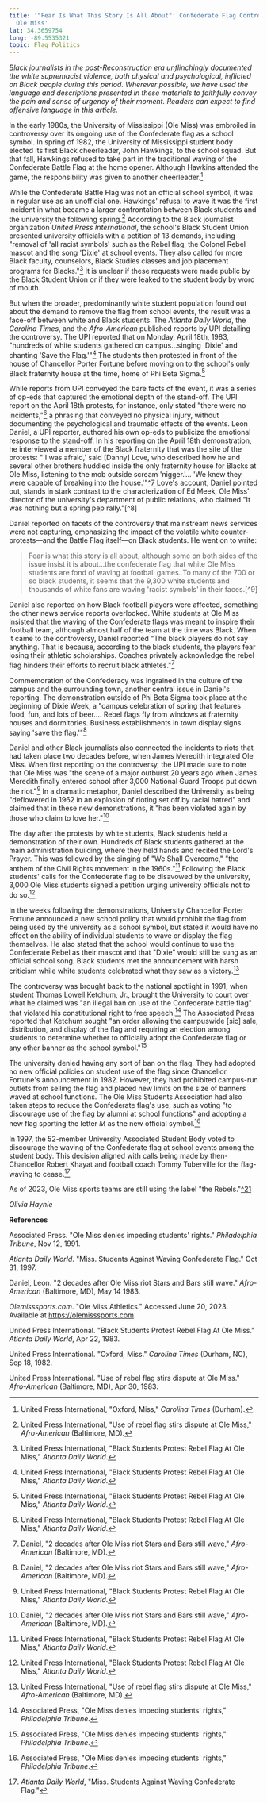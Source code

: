 ```yaml
---
title: '"Fear Is What This Story Is All About": Confederate Flag Controversy at
  Ole Miss'
lat: 34.3659754
long: -89.5535321
topic: Flag Politics
---
```

*Black journalists in the post-Reconstruction era unflinchingly documented the white supremacist violence, both physical and psychological, inflicted on Black people during this period. Wherever possible, we have used the language and descriptions presented in these materials to faithfully convey the pain and sense of urgency of their moment. Readers can expect to find offensive language in this article.*

In the early 1980s, the University of Mississippi (Ole Miss) was embroiled in controversy over its ongoing use of the Confederate flag as a school symbol. In spring of 1982, the University of Mississippi student body elected its first Black cheerleader, John Hawkings, to the school squad. But that fall, Hawkings refused to take part in the traditional waving of the Confederate Battle Flag at the home opener. Although Hawkins attended the game, the responsibility was given to another cheerleader.[^1]

While the Confederate Battle Flag was not an official school symbol, it was in regular use as an unofficial one. Hawkings' refusal to wave it was the first incident in what became a larger confrontation between Black students and the university the following spring.[^2] According to the Black journalist organization *United Press International*, the school's Black Student Union presented university officials with a petition of 13 demands, including "removal of 'all racist symbols' such as the Rebel flag, the Colonel Rebel mascot and the song 'Dixie' at school events. They also called for more Black faculty, counselors, Black Studies classes and job placement programs for Blacks."[^3] It is unclear if these requests were made public by the Black Student Union or if they were leaked to the student body by word of mouth.

But when the broader, predominantly white student population found out about the demand to remove the flag from school events, the result was a face-off between white and Black students. The *Atlanta Daily World*, the *Carolina Times*, and the *Afro-American* published reports by UPI detailing the controversy. The UPI reported that on Monday, April 18th, 1983, "hundreds of white students gathered on campus...singing 'Dixie' and chanting 'Save the Flag.'"[^4] The students then protested in front of the house of Chancellor Porter Fortune before moving on to the school's only Black fraternity house at the time, home of Phi Beta Sigma.[^5]

While reports from UPI conveyed the bare facts of the event, it was a series of op-eds that captured the emotional depth of the stand-off. The UPI report on the April 18th protests, for instance, only stated "there were no incidents,"[^6] a phrasing that conveyed no physical injury, without documenting the psychological and traumatic effects of the events. Leon Daniel, a UPI reporter, authored his own op-eds to publicize the emotional response to the stand-off. In his reporting on the April 18th demonstration, he interviewed a member of the Black fraternity that was the site of the protests: "'I was afraid,' said \[Danny] Love, who described how he and several other brothers huddled inside the only fraternity house for Blacks at Ole Miss, listening to the mob outside scream 'nigger.'... 'We knew they were capable of breaking into the house.'"[^7](Daniel, "2 decades after Ole Miss riot Stars and Bars still wave,") Love's account, Daniel pointed out, stands in stark contrast to the characterization of Ed Meek, Ole Miss' director of the university's department of public relations, who claimed "It was nothing but a spring pep rally."[^8]

Daniel reported on facets of the controversy that mainstream news services were not capturing, emphasizing the impact of the volatile white counter-protests—and the Battle Flag itself—on Black students. He went on to write:

> Fear is what this story is all about, although some on both sides of the issue insist it is about...the  confederate flag that white Ole Miss students are fond of waving at football games. To many of the 700 or so black students, it seems that the 9,300 white students and thousands of white fans are waving 'racist symbols' in their faces.[^9] 

Daniel also reported on how Black football players were affected, something the other news service reports overlooked. White students at Ole Miss insisted that the waving of the Confederate flags was meant to inspire their football team, although almost half of the team at the time was Black. When it came to the controversy, Daniel reported "The black players do not say anything. That is because, according to the black students, the players fear losing their athletic scholarships. Coaches privately acknowledge the rebel flag hinders their efforts to recruit black athletes."[^10]

Commemoration of the Confederacy was ingrained in the culture of the campus and the surrounding town, another central issue in Daniel's reporting. The demonstration outside of Phi Beta Sigma took place at the beginning of Dixie Week, a "campus celebration of spring that features food, fun, and lots of beer.... Rebel flags fly from windows at fraternity houses and dormitories. Business establishments in town display signs saying 'save the flag.'"[^11]

Daniel and other Black journalists also connected the incidents to riots that had taken place two decades before, when James Meredith integrated Ole Miss. When first reporting on the controversy, the UPI made sure to note that Ole Miss was "the scene of a major outburst 20 years ago when James Meredith finally entered school after 3,000 National Guard Troops put down the riot."[^12] In a dramatic metaphor, Daniel described the University as being "deflowered in 1962 in an explosion of rioting set off by racial hatred" and claimed that in these new demonstrations, it "has been violated again by those who claim to love her."[^13]

The day after the protests by white students, Black students held a demonstration of their own. Hundreds of Black students gathered at the main administration building, where they held hands and recited the Lord's Prayer. This was followed by the singing of "We Shall Overcome," "the anthem of the Civil Rights movement in the 1960s."[^14] Following the Black students' calls for the Confederate flag to be disavowed by the university, 3,000 Ole Miss students signed a petition urging university officials not to do so.[^15]

In the weeks following the demonstrations, University Chancellor Porter Fortune announced a new school policy that would prohibit the flag from being used by the university as a school symbol, but stated it would have no effect on the ability of individual students to wave or display the flag themselves. He also stated that the school would continue to use the Confederate Rebel as their mascot and that "Dixie" would still be sung as an official school song. Black students met the announcement with harsh criticism while white students celebrated what they saw as a victory.[^16]

The controversy was brought back to the national spotlight in 1991, when student Thomas Lowell Ketchum, Jr., brought the University to court over what he claimed was "an illegal ban on use of the Confederate battle flag" that violated his constitutional right to free speech.[^17] The Associated Press reported that Ketchum sought "an order allowing the campuswide \[sic] sale, distribution, and display of the flag and requiring an election among students to determine whether to officially adopt the Confederate flag or any other banner as the school symbol."[^18]

The university denied having any sort of ban on the flag. They had adopted no new official policies on student use of the flag since Chancellor Fortune's announcement in 1982. However, they had prohibited campus-run outlets from selling the flag and placed new limits on the size of banners waved at school functions. The Ole Miss Students Association had also taken steps to reduce the Confederate flag's use, such as voting "to discourage use of the flag by alumni at school functions" and adopting a new flag sporting the letter *M* as the new official symbol.[^19]

In 1997, the 52-member University Associated Student Body voted to discourage the waving of the Confederate flag at school events among the student body. This decision aligned with calls being made by then-Chancellor Robert Khayat and football coach Tommy Tuberville for the flag-waving to cease.[^20]

As of 2023, Ole Miss sports teams are still using the label "the Rebels."[^21](*Olemisssports.com*, "Ole Miss Athletics.")

*Olivia Haynie*

**References**

Associated Press. "Ole Miss denies impeding students' rights." *Philadelphia Tribune*, Nov 12, 1991.

*Atlanta Daily World*. "Miss. Students Against Waving Confederate Flag." Oct 31, 1997.

Daniel, Leon. "2 decades after Ole Miss riot Stars and Bars still wave." *Afro-American* (Baltimore, MD), May 14 1983.

*Olemisssports.com*. "Ole Miss Athletics." Accessed June 20, 2023. Available at https://olemisssports.com.

United Press International. "Black Students Protest Rebel Flag At Ole Miss." *Atlanta Daily World*, Apr 22, 1983.

United Press International. "Oxford, Miss." *Carolina Times* (Durham, NC), Sep 18, 1982.

United Press International. "Use of rebel flag stirs dispute at Ole Miss." *Afro-American* (Baltimore, MD), Apr 30, 1983.

[^1]: United Press International, "Oxford, Miss," *Carolina Times* (Durham).

[^2]: United Press International, "Use of rebel flag stirs dispute at Ole Miss," *Afro-American* (Baltimore, MD).

[^3]: United Press International, "Black Students Protest Rebel Flag At Ole Miss," *Atlanta Daily World*.

[^4]: United Press International, "Black Students Protest Rebel Flag At Ole Miss," *Atlanta Daily World*.

[^5]: United Press International, "Black Students Protest Rebel Flag At Ole Miss," *Atlanta Daily World*.

[^6]: United Press International, "Black Students Protest Rebel Flag At Ole Miss," *Atlanta Daily World*.

[^10]: Daniel, "2 decades after Ole Miss riot Stars and Bars still wave," *Afro-American* (Baltimore, MD).

[^11]: Daniel, "2 decades after Ole Miss riot Stars and Bars still wave," *Afro-American* (Baltimore, MD).

[^12]: United Press International, "Black Students Protest Rebel Flag At Ole Miss," *Atlanta Daily World*.

[^13]: Daniel, "2 decades after Ole Miss riot Stars and Bars still wave," *Afro-American* (Baltimore, MD).

[^14]: United Press International, "Black Students Protest Rebel Flag At Ole Miss," *Atlanta Daily World*.

[^15]: United Press International, "Black Students Protest Rebel Flag At Ole Miss," *Atlanta Daily World*.

[^16]: United Press International, "Use of rebel flag stirs dispute at Ole Miss," *Afro-American* (Baltimore, MD).

[^17]: Associated Press, "Ole Miss denies impeding students' rights," *Philadelphia Tribune*.

[^18]: Associated Press, "Ole Miss denies impeding students' rights," *Philadelphia Tribune*.

[^19]: Associated Press, "Ole Miss denies impeding students' rights," *Philadelphia Tribune*.

[^20]: *Atlanta Daily World*, "Miss. Students Against Waving Confederate Flag."